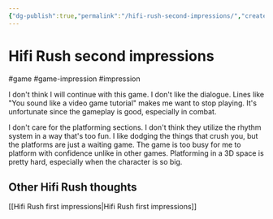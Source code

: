```yaml
---
{"dg-publish":true,"permalink":"/hifi-rush-second-impressions/","created":"2023-12-31T18:28:01.000+09:00","updated":"2024-01-03T11:23:25.000+09:00"}
---
```


# Hifi Rush second impressions

#game #game-impression #impression 

I don't think I will continue with this game. I don't like the dialogue. Lines like "You sound like a video game tutorial" makes me want to stop playing. It's unfortunate since the gameplay is good, especially in combat.

I don't care for the platforming sections. I don't think they utilize the rhythm system in a way that's too fun. I like dodging the things that crush you, but the platforms are just a waiting game. The game is too busy for me to platform with confidence unlike in other games. Platforming in a 3D space is pretty hard, especially when the character is so big.

## Other Hifi Rush thoughts

[[Hifi Rush first impressions\|Hifi Rush first impressions]]
